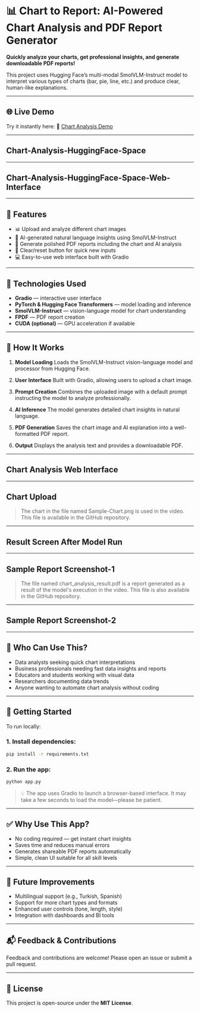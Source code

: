 # 📊 Chart to Report: AI-Powered Chart Analysis and PDF Report Generator

**Quickly analyze your charts, get professional insights, and generate downloadable PDF reports!**

This project uses Hugging Face’s multi-modal SmolVLM-Instruct model to interpret various types of charts (bar, pie, line, etc.) and produce clear, human-like explanations.

---

## 🌐 Live Demo

Try it instantly here:
🔗 [Chart Analysis Demo](https://huggingface.co/spaces/ctntrk/Chart-Analysis)

---
## Chart-Analysis-HuggingFace-Space

---

## Chart-Analysis-HuggingFace-Space-Web-Interface

---

## 🚀 Features

* 📊 Upload and analyze different chart images
* 🤖 AI-generated natural language insights using SmolVLM-Instruct
* 📄 Generate polished PDF reports including the chart and AI analysis
* 🧼 Clear/reset button for quick new inputs
* 💻 Easy-to-use web interface built with Gradio

---

## 🧠 Technologies Used

* **Gradio** — interactive user interface
* **PyTorch & Hugging Face Transformers** — model loading and inference
* **SmolVLM-Instruct** — vision-language model for chart understanding
* **FPDF** — PDF report creation
* **CUDA (optional)** — GPU acceleration if available

---

## 🚀 How It Works

1. **Model Loading**
   Loads the SmolVLM-Instruct vision-language model and processor from Hugging Face.

2. **User Interface**
   Built with Gradio, allowing users to upload a chart image.

3. **Prompt Creation**
   Combines the uploaded image with a default prompt instructing the model to analyze professionally.

4. **AI Inference**
   The model generates detailed chart insights in natural language.

5. **PDF Generation**
   Saves the chart image and AI explanation into a well-formatted PDF report.

6. **Output**
   Displays the analysis text and provides a downloadable PDF.

---

## Chart Analysis Web Interface

---
## Chart Upload
> The chart in the file named Sample-Chart.png is used in the video. This file is available in the GitHub repository.
---

## Result Screen After Model Run
---
## Sample Report Screenshot-1
> The file named chart_analysis_result.pdf is a report generated as a result of the model's execution in the video. This file is also available in the GitHub repository.
---
## Sample Report Screenshot-2

---

## 👥 Who Can Use This?

* Data analysts seeking quick chart interpretations
* Business professionals needing fast data insights and reports
* Educators and students working with visual data
* Researchers documenting data trends
* Anyone wanting to automate chart analysis without coding

---

## 🔧 Getting Started

To run locally:

### 1. Install dependencies:

```bash
pip install -r requirements.txt
```

### 2. Run the app:

```bash
python app.py
```

> 💡 The app uses Gradio to launch a browser-based interface. It may take a few seconds to load the model—please be patient.

---

## ✅ Why Use This App?

* No coding required — get instant chart insights
* Saves time and reduces manual errors
* Generates shareable PDF reports automatically
* Simple, clean UI suitable for all skill levels

---

## 🧩 Future Improvements

* Multilingual support (e.g., Turkish, Spanish)
* Support for more chart types and formats
* Enhanced user controls (tone, length, style)
* Integration with dashboards and BI tools

---

## 📬 Feedback & Contributions

Feedback and contributions are welcome! Please open an issue or submit a pull request.

---

## 📄 License

This project is open-source under the **MIT License**.

